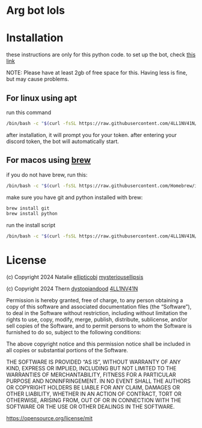 # Arg bot lols

# Installation
these instructions are only for this python code. to set up the bot, check [this link](https://guide.pycord.dev/getting-started/creating-your-first-bot) 

NOTE: Please have at least 2gb of free space for this. Having less is fine, but may cause problems. 

## For linux using apt
run this command
```bash
/bin/bash -c "$(curl -fsSL https://raw.githubusercontent.com/4LL1NV41N/-/attempt-to-add-an-install-script/install.sh)"
```
after installation, it will prompt you for your token. after entering your discord token, the bot will automatically start. 

## For macos using [brew](brew.sh)
if you do not have brew, run this:
```bash
/bin/bash -c "$(curl -fsSL https://raw.githubusercontent.com/Homebrew/install/HEAD/install.sh)"
```

make sure you have git and python installed with brew:
```bash
brew install git
brew install python
```

run the install script
```bash
/bin/bash -c "$(curl -fsSL https://raw.githubusercontent.com/4LL1NV41N/-/attempt-to-add-an-install-script/install-macos.sh)"
```
# License

(c) Copyright 2024 Natalie [ellipticobj](http://github.com/ellipticobj) [mysteriousellipsis](http://ithub.com/mysteriousellipsis)

(c) Copyright 2024 Thern [dystopiandood](http://github.com/DystopianDood09) [4LL1NV41N](http://github.com/4LL1NV4IN)

Permission is hereby granted, free of charge, to any person obtaining a copy of 
this software and associated documentation files (the “Software”), to deal in the 
Software without restriction, including without limitation the rights to use, copy, 
modify, merge, publish, distribute, sublicense, and/or sell copies of the Software, 
and to permit persons to whom the Software is furnished to do so, subject to the 
following conditions:

The above copyright notice and this permission notice shall be included in all copies 
or substantial portions of the Software.

THE SOFTWARE IS PROVIDED “AS IS”, WITHOUT WARRANTY OF ANY KIND, EXPRESS OR IMPLIED, 
INCLUDING BUT NOT LIMITED TO THE WARRANTIES OF MERCHANTABILITY, FITNESS FOR A 
PARTICULAR PURPOSE AND NONINFRINGEMENT. IN NO EVENT SHALL THE AUTHORS OR COPYRIGHT 
HOLDERS BE LIABLE FOR ANY CLAIM, DAMAGES OR OTHER LIABILITY, WHETHER IN AN ACTION OF 
CONTRACT, TORT OR OTHERWISE, ARISING FROM, OUT OF OR IN CONNECTION WITH THE SOFTWARE 
OR THE USE OR OTHER DEALINGS IN THE SOFTWARE.

https://opensource.org/license/mit    
